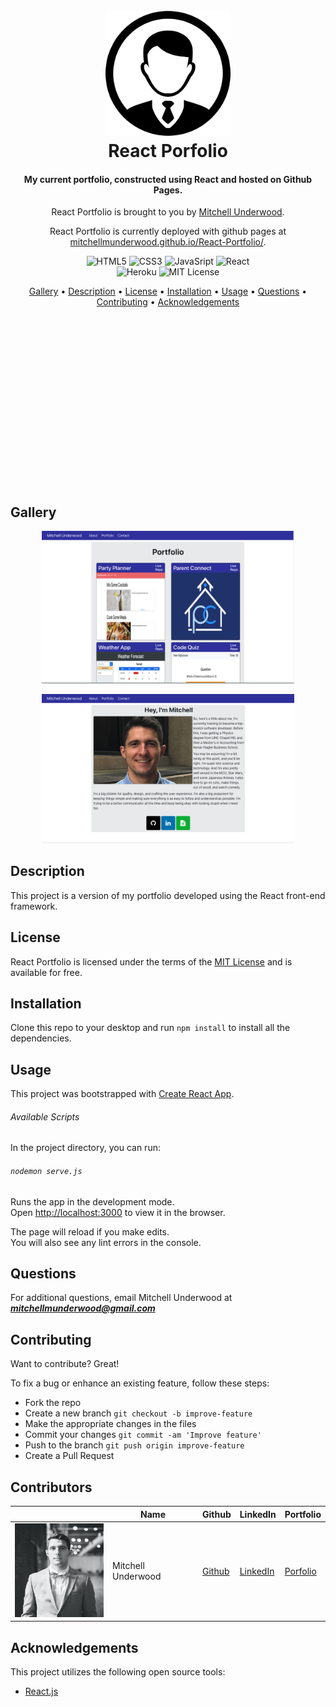 <h1 align="center">
  <br>
  <!-- image/logo link -->
  <a href="https://mitchellmunderwood.github.io/React-Portfolio/"><img src="./README-Support/logo.png" alt="React Portfolio" width="200" height="200"></a>
  <br>
  React Porfolio
  <br>
</h1>

<h4 align="center">
<!-- Description of Project -->
My current portfolio, constructed using React and hosted on Github Pages.
</h4>

<p align="center">
<!-- List of Contributors -->
React Portfolio is brought to you by <a href="https://github.com/mitchellmunderwood" target="_blank">Mitchell Underwood</a>.
</p>

<p align="center">
React Portfolio is currently deployed with github pages at <a href="https://mitchellmunderwood.github.io/React-Portfolio/" target="_blank">mitchellmunderwood.github.io/React-Portfolio/</a>.
</p>

<p align="center">
<!-- line for badges -->
    <img src="https://img.shields.io/badge/Code-HTML5-informational?style=flat&logo=html5&logoColor=white&color=blue"
         alt="HTML5">
    <img src="https://img.shields.io/badge/Code-CSS3-informational?style=flat&logo=css3&logoColor=white&color=blue"
         alt="CSS3">
    <img src="https://img.shields.io/badge/Code-JavaScript-informational?style=flat&logo=javascript&logoColor=white&color=blue"
         alt="JavaSript">
    <img src="https://img.shields.io/badge/Code-React-informational?style=flat&logo=react&logoColor=white&color=blue"
         alt="React">
<br>
<!-- line for badges -->
    <img src="https://img.shields.io/badge/Deploy-Github-informational?style=flat&logo=github&logoColor=white&color=blue"
         alt="Heroku">
    <img src="https://img.shields.io/badge/License-MIT-informational?style=flat&logo=mit&logoColor=white&color=blue"
         alt="MIT License">
</p>

<p align="center">
    <!-- table of contents -->
  <a href="#gallery">Gallery</a> •
  <a href="#description">Description</a> •
  <a href="#license">License</a> •
  <a href="#installation">Installation</a> •
  <a href="#usage">Usage</a> •
  <a href="#questions">Questions</a> •
  <a href="#contributing">Contributing</a> •
  <a href="#acknowledgements">Acknowledgements</a>
</p>

<p>
<br>
<br>
<br>
<br>
<br>
<br>
<br>
<br>
<br>
<br>
<br>
<br>
<br>
<br>
<br>
<br>
</p>

## Gallery

<p align="center">
    <img src="./README-Support/gallery-1.png"
         width="80%" height="auto">
<br/>
<p align="center">
    <img src="./README-Support/gallery-2.png"
         width="80%" height="auto">
<br/>

## Description

This project is a version of my portfolio developed using the React front-end framework.

## License

React Portfolio is licensed under the terms of the [MIT License](https://opensource.org/licenses/MIT) and is available for free.

## Installation

Clone this repo to your desktop and run `npm install` to install all the dependencies.

## Usage

This project was bootstrapped with [Create React App](https://github.com/facebook/create-react-app).

###### Available Scripts

In the project directory, you can run:

###### `nodemon serve.js`

Runs the app in the development mode.<br />
Open [http://localhost:3000](http://localhost:3000) to view it in the browser.

The page will reload if you make edits.<br />
You will also see any lint errors in the console.

## Questions

For additional questions, email Mitchell Underwood at ***mitchellmunderwood@gmail.com***

## Contributing

Want to contribute? Great!

To fix a bug or enhance an existing feature, follow these steps:

- Fork the repo
- Create a new branch `git checkout -b improve-feature`
- Make the appropriate changes in the files
- Commit your changes `git commit -am 'Improve feature'`
- Push to the branch `git push origin improve-feature`
- Create a Pull Request

## Contributors

|                                                                      | Name               | Github                                                     | LinkedIn                                                                         | Portfolio                                                    |
| -------------------------------------------------------------------- | ------------------ | ---------------------------------------------------------- | -------------------------------------------------------------------------------- | ------------------------------------------------------------ |
| <img src="./README-Support/mitchell.jpg" width="150" height="150" /> | Mitchell Underwood | <a href="https://github.com/mitchellmunderwood">Github</a> | <a href="https://www.linkedin.com/in/mitchell-underwood-295455122/">LinkedIn</a> | <a href="https://mitchellmunderwood.github.io/">Porfolio</a> |

## Acknowledgements

This project utilizes the following open source tools:

- [React.js](https://reactjs.org/)
